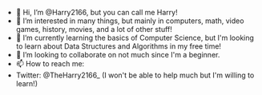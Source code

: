 - 👋 Hi, I’m @Harry2166, but you can call me Harry!
- 👀 I’m interested in many things, but mainly in computers, math, video games, history, movies, and a lot of other stuff!
- 🌱 I’m currently learning the basics of Computer Science, but I'm looking to learn about Data Structures and Algorithms in my free time!
- 💞️ I’m looking to collaborate on not much since I'm a beginner.
- 📫 How to reach me: 
- Twitter: @TheHarry2166_ (I won't be able to help much but I'm willing to learn!)

<!---
Harry2166/Harry2166 is a ✨ special ✨ repository because its `README.md` (this file) appears on your GitHub profile.
You can click the Preview link to take a look at your changes.
--->
